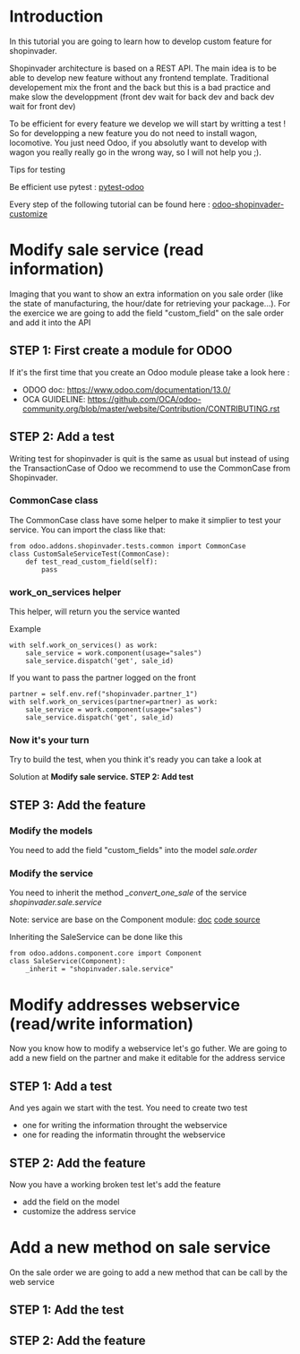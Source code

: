 # Introduction

In this tutorial you are going to learn how to develop custom feature for shopinvader.

Shopinvader architecture is based on a REST API. The main idea is to be able to develop
new feature without any frontend template.
Traditional developement mix the front and the back but this is a bad practice and make slow the developpment (front dev wait for back dev and back dev wait for front dev)

To be efficient for every feature we develop we will start by writting a test !
So for developping a new feature you do not need to install wagon, locomotive.
You just need Odoo, if you absolutly want to develop with wagon you really really go in the wrong way, so I will not help you ;).

<div class="alert alert-warning">
<p>Tips for testing</p>

<p>Be efficient use pytest : <a href="https://github.com/camptocamp/pytest-odoo" target="_blank">pytest-odoo</a></p>
</div>

<div class="alert alert-info">
<p>Every step of the following tutorial can be found here : <a href="https://github.com/shopinvader/odoo-shopinvader-customize/commits/master" target="_blank">odoo-shopinvader-customize</a></p>
</div>

# Modify sale service (read information)

Imaging that you want to show an extra information on you sale order (like the state of manufacturing, the hour/date for retrieving your package...).
For the exercice we are going to add the field "custom_field" on the sale order and add it into the API

## STEP 1: First create a module for ODOO

If it's the first time that you create an Odoo module please take a look here :

 - ODOO doc: https://www.odoo.com/documentation/13.0/
 - OCA GUIDELINE: https://github.com/OCA/odoo-community.org/blob/master/website/Contribution/CONTRIBUTING.rst


## STEP 2: Add a test

Writing test for shopinvader is quit is the same as usual but instead of using the TransactionCase of Odoo we recommend to use the CommonCase from Shopinvader.


### CommonCase class

The CommonCase class have some helper to make it simplier to test your service.
You can import the class like that:

```
from odoo.addons.shopinvader.tests.common import CommonCase
class CustomSaleServiceTest(CommonCase):
    def test_read_custom_field(self):
        pass
```

### work_on_services helper

This helper, will return you the service wanted

Example

```
with self.work_on_services() as work:
    sale_service = work.component(usage="sales")
    sale_service.dispatch('get', sale_id)
```

If you want to pass the partner logged on the front

```
partner = self.env.ref("shopinvader.partner_1")
with self.work_on_services(partner=partner) as work:
    sale_service = work.component(usage="sales")
    sale_service.dispatch('get', sale_id)
```

### Now it's your turn

Try to build the test, when you think it's ready you can take a look at

Solution at **Modify sale service. STEP 2: Add test**

## STEP 3: Add the feature

### Modify the models

You need to add the field "custom_fields" into the model *sale.order*

### Modify the service

You need to inherit the method *_convert_one_sale* of the service *shopinvader.sale.service*

Note: service are base on the Component module: [doc](https://odoo-connector.com/api/api_components.html) [code source](https://github.com/OCA/connector)

Inheriting the SaleService can be done like this

```
from odoo.addons.component.core import Component
class SaleService(Component):
    _inherit = "shopinvader.sale.service"
```


# Modify addresses webservice (read/write information)

Now you know how to modify a webservice let's go futher. We are going to add a new field on the partner and make it editable for the address service

## STEP 1: Add a test

And yes again we start with the test.
You need to create two test

- one for writing the information throught the webservice
- one for reading the informatin throught the webservice

## STEP 2: Add the feature

Now you have a working broken test let's add the feature

- add the field on the model
- customize the address service


# Add a new method on sale service

On the sale order we are going to add a new method that can be call by the web service

## STEP 1: Add the test

## STEP 2: Add the feature
